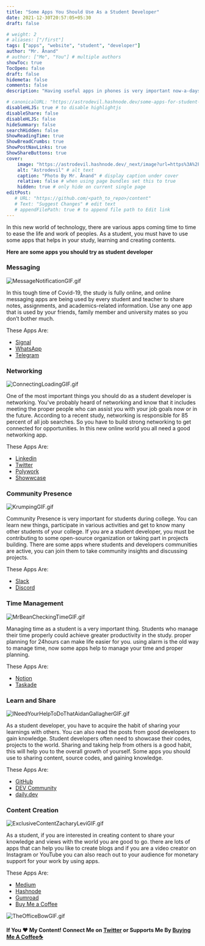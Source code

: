 ```yaml
---
title: "Some Apps You Should Use As a Student Developer"
date: 2021-12-30T20:57:05+05:30
draft: false

# weight: 2
# aliases: ["/first"]
tags: ["apps", "website", "student", "developer"]
author: "Mr. Ånand"
# author: ["Me", "You"] # multiple authors
showToc: true
TocOpen: false
draft: false
hidemeta: false
comments: false
description: "Having useful apps in phones is very important now-a-days. And as a student you must use apps useful for you."

# canonicalURL: "https://astrodevil.hashnode.dev/some-apps-for-student-developer"
disableHLJS: true # to disable highlightjs
disableShare: false
disableHLJS: false
hideSummary: false
searchHidden: false
ShowReadingTime: true
ShowBreadCrumbs: true
ShowPostNavLinks: true
ShowShareButtons: true
cover:
    image: "https://astrodevil.hashnode.dev/_next/image?url=https%3A%2F%2Fcdn.hashnode.com%2Fres%2Fhashnode%2Fimage%2Fupload%2Fv1625405954674%2FZU1wy1FON.png%3Fw%3D1600%26h%3D840%26fit%3Dcrop%26crop%3Dentropy%26auto%3Dcompress%2Cformat%26format%3Dwebp&w=3840&q=75" # image path/url
    alt: "Astrodevil" # alt text
    caption: "Photo By Mr. Ånand" # display caption under cover
    relative: false # when using page bundles set this to true
    hidden: true # only hide on current single page
editPost:
   # URL: "https://github.com/<path_to_repo>/content"
   # Text: "Suggest Changes" # edit text
   # appendFilePath: true # to append file path to Edit link
---
```





In this new world of technology, there are various apps coming time to time to ease the life and work of peoples. As a student, you must have to use some apps that helps in your study, learning and creating contents.

**Here are some apps you should try as student developer**
 
### Messaging
![MessageNotificationGIF.gif](https://cdn.hashnode.com/res/hashnode/image/upload/v1625407711964/aS5qagu3y.gif)

In this tough time of Covid-19, the study is fully online, and online messaging apps are being used by every student and teacher to share notes, assignments, and academics-related information. Use any one app that is used by your friends, family member and university mates so you don’t bother much.

These Apps Are:

 - [Signal](https://signal.org/en/)
 - [WhatsApp](https://www.whatsapp.com/?lang=en) 
 - [Telegram](https://telegram.org/) 

### Networking
![ConnectingLoadingGIF.gif](https://cdn.hashnode.com/res/hashnode/image/upload/v1625409247482/2NjR-oD2i.gif)

One of the most important things you should do as a student developer is networking. You've probably heard of networking and know that it includes meeting the proper people who can assist you with your job goals now or in the future.
According to a recent study, networking is responsible for 85 percent of all job searches. So you have to build strong networking to get connected for opportunities.
In this new online world you all need a good networking app.

These Apps Are:

 - [Linkedin](https://www.linkedin.com/) 
 - [Twitter](https://mobile.twitter.com/home) 
 - [Polywork](https://www.polywork.com/) 
 - [Showwcase](https://www.showwcase.com/)

### Community Presence
![KrumpingGIF.gif](https://cdn.hashnode.com/res/hashnode/image/upload/v1625410005323/0jrWjieLT.gif)

Community Presence is very important for students during college. You can learn new things, participate in various activities and get to know many other students of your college. If you are a student developer, you must be contributing to some open-source organization or taking part in projects building. There are some apps where students and developers communities are active, you can join them to take community insights and discussing projects.

These Apps Are:

 - [Slack](https://slack.com/intl/en-in/) 
 - [Discord](https://discord.com/) 

### Time Management
![MrBeanCheckingTimeGIF.gif](https://cdn.hashnode.com/res/hashnode/image/upload/v1625411176889/Rj9NGP_Wp.gif)

Managing time as a student is a very important thing. Students who manage their time properly could achieve greater productivity in the study. proper planning for 24hours can make life easier for you. using alarm is the old way to manage time,  now some apps help to manage your time and proper planning.

These Apps Are:

 - [Notion](https://www.notion.so/) 
 - [Taskade](https://www.taskade.com/) 

### Learn and Share
![INeedYourHelpToDoThatAidanGallagherGIF.gif](https://cdn.hashnode.com/res/hashnode/image/upload/v1625412427844/ZDgqgezqC.gif)

As a student developer, you have to acquire the habit of sharing your learnings with others. You can also read the posts from good developers to gain knowledge. Student developers often need to showcase their codes, projects to the world. Sharing and taking help from others is a good habit, this will help you to the overall growth of yourself. Some apps you should use to sharing content, source codes, and gaining knowledge.

These Apps Are:

 - [GitHub](https://github.com/) 
 - [DEV Community](https://dev.to/)  ‍ ‍
 - [daily.dev](https://app.daily.dev/) 

### Content Creation
![ExclusiveContentZacharyLeviGIF.gif](https://cdn.hashnode.com/res/hashnode/image/upload/v1625413152984/385FXjMd2.gif)


As a student, if you are interested in creating content to share your knowledge and views with the world you are good to go. there are lots of apps that can help you like to create blogs and if you are a video creator on Instagram or YouTube you can also reach out to your audience for monetary support for your work by using apps.

These Apps Are:

 - [Medium](https://medium.com/) 
 - [Hashnode](https://hashnode.com/@Astrodevil/joinme) 
 - [Gumroad](https://gumroad.com/)
 - [Buy Me a Coffee](https://www.buymeacoffee.com/?via=Astrodevil) 



![TheOfficeBowGIF.gif](https://cdn.hashnode.com/res/hashnode/image/upload/v1625414234437/Z2TJ8QZY9.gif)

#### If You ❤️ My Content! Connect Me on  [Twitter](https://mobile.twitter.com/Astrodevil_) or Supports Me By [Buying Me A Coffee☕](https://www.buymeacoffee.com/Astrodevil)





